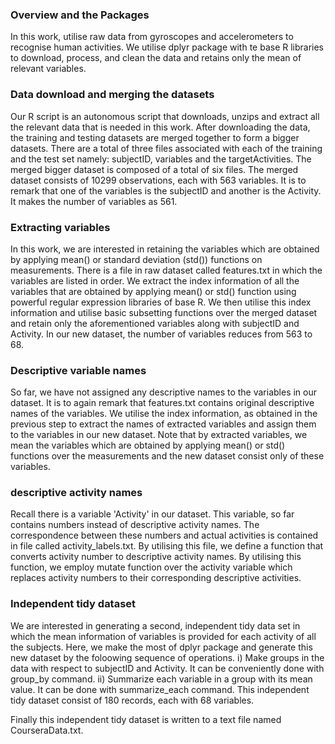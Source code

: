 ### Overview and the Packages
In this work, utilise raw data from gyroscopes and accelerometers to recognise human activities. We utilise dplyr package with te base R libraries to download, process, and clean the data and retains only the mean of relevant variables.  

### Data download and merging the datasets
Our R script is an autonomous script that downloads, unzips and extract all the relevant data that is needed in this work. After downloading the data, the training and testing datasets are merged together to form a bigger datasets. There are a total of three files associated with each of the training and the test set namely: subjectID, variables and the targetActivities. The merged bigger dataset is composed of a total of six files. The merged dataset consists of 10299 observations, each with 563 variables. It is to remark that one of the variables is the subjectID and another is the Activity. It makes the number of variables as 561. 

### Extracting variables
In this work, we are interested in retaining the variables which are obtained by applying mean() or standard deviation (std()) functions on measurements. There is a file in raw dataset called features.txt in which the variables are listed in order. We extract the index information of all the variables that are obtained by applying mean() or std() function using powerful regular expression libraries of base R. We then utilise this index information and utilise basic subsetting functions over the merged dataset and retain only the aforementioned variables along with subjectID and Activity. In our new dataset, the number of variables reduces from 563 to 68.  

### Descriptive variable names
So far, we have not assigned any descriptive names to the variables in our dataset. It is to again remark that features.txt contains original descriptive names of the variables. We utilise the index information, as obtained in the previous step to extract the names of extracted variables and assign them to the variables in our new dataset. Note that by extracted variables, we mean the variables which are obtained by applying mean() or std() functions over the measurements and the new dataset consist only of these variables. 

### descriptive activity names
Recall there is a variable 'Activity' in our dataset. This variable, so far contains numbers instead of descriptive activity names. The correspondence between these numbers and actual activities is contained in file called activity_labels.txt. By utilising this file, we define a function that converts activity number to descriptive activity names. By utilising this function, we employ mutate function over the activity variable which replaces activity numbers to their corresponding descriptive activities.

### Independent tidy dataset

We are interested in generating a second, independent tidy data set in which the mean information of variables is provided for each activity of all the subjects. Here, we make the most of dplyr package and generate this new dataset by the foloowing sequence of operations. i) Make groups in the data with respect to subjectID and Activity. It can be conveniently done with group_by command. ii) Summarize each variable in a group with its mean value. It can be done with summarize_each command. This independent tidy dataset consist of 180 records, each with 68 variables. 

Finally this independent tidy dataset is written to a text file named CourseraData.txt. 
